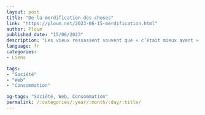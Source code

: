 ```yaml
---
layout: post
title: "De la merdification des choses"
link: "https://ploum.net/2023-06-15-merdification.html"
author: Ploum
published_date: "15/06/2023"
description: "Les vieux ressassent souvent que « c’était mieux avant » et que « tout se désagrège ». Le trope semble éculé. Mais s’il contenait une part de vérité ? Et si, réellement, nous étions dans une période où la plupart des services devenaient merdiques ? Et si le capitalo-consumérime était entré dans sa phase de « merdification » ?"
language: fr
categories:
- Liens

tags:
- "Société"
- "Web"
- "Consommation"

og-tags: "Société, Web, Consommation"
permalink: /:categories/:year/:month/:day/:title/
---
```


